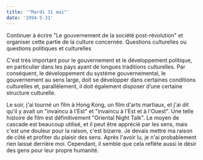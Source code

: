 ```yaml
---
title: '"Mardi 31 mai"'
date: '1994-5-31'
---
```


Continuer à écrire "Le gouvernement de la société post-révolution" et organiser cette partie de la culture concernée. Questions culturelles ou questions politiques et culturelles

C'est très important pour le gouvernement et le développement politique, en particulier dans les pays ayant de longues traditions culturelles. Par conséquent, le développement du système gouvernemental, le gouvernement au sens large, doit se développer dans certaines conditions culturelles et, parallèlement, il doit également disposer d’une certaine structure culturelle.

Le soir, j'ai tourné un film à Hong Kong, un film d'arts martiaux, et j'ai dit qu'il y avait un "invaincu à l'Est" et "invaincu à l'Est et à l'Ouest". Une telle histoire de film est définitivement "Oriental Night Talk". Le moyen de cascade est beaucoup utilisé, et il peut être apprécié par les sens, mais c'est une douleur pour la raison, c'est bizarre. Je devais mettre ma raison de côté et profiter du plaisir des sens. Après l'avoir lu, je n'ai probablement rien laissé derrière moi. Cependant, il semble que cela reflète aussi le désir des gens pour leur propre humanité.
